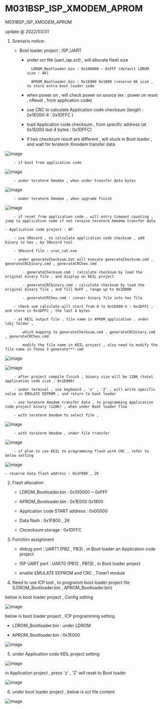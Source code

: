 # M031BSP_ISP_XMODEM_APROM
 M031BSP_ISP_XMODEM_APROM

update @ 2022/03/31

1. Scenario notice:

	- Boot loader project : ISP_UART 
	
		- under sct file (uart_iap.sct) , will allocate flash size 
		
				LDROM_Bootloader.bin : 0x100000 ~ 0xFFF (default LDROM size : 4K)
			
				APROM_Bootloader.bin : 0x1E000 0x1800 (reserve 6K size , to store extra boot loader code 
	
		- when power on , will check power on source (ex : power on reset , nReset , from application code)
	
		- use CRC to calculate Application code checksum (length : 0x1E000-4 : 0x1DFFC )
		
		- load Application code checksum , from specific address (at 0x1E000 last 4 bytes : 0x1DFFC)
		
		- if two checksum result are different , will stuck in Boot loader , and wait for teraterm Xmodem transfer data
		
![image](https://github.com/released/M031BSP_ISP_XMODEM_APROM/blob/main/LDROM_checksum_err.jpg)		
		
		- if boot from application code 

![image](https://github.com/released/M031BSP_ISP_XMODEM_APROM/blob/main/LDROM_boot_from_application_code.jpg)	

		- under teraterm Xmodem , when under transfer data bytes 
		
![image](https://github.com/released/M031BSP_ISP_XMODEM_APROM/blob/main/LDROM_xmodem_under_transfer.jpg)			

		- under teraterm Xmodem , when upgrade finish 
		
![image](https://github.com/released/M031BSP_ISP_XMODEM_APROM/blob/main/LDROM_xmodem_tranfer_finish.jpg)

		- if reset from application code , will entry timeout counting , jump to application code if not receive teraterm Xmodem transfer data		
	
	- Application code project : AP
	
		- use SRecord , to calculate application code checksum , add binary to hex , by SRecord tool
		
		- SRecord file : srec_cat.exe 

		- under generateChecksum.bat will execute generateChecksum.cmd , generateCRCbinary.cmd , generateCRChex.cmd
	
			- generateChecksum.cmd : calculate checksum by load the original binary file , and display on KEIL project
		
			- generateCRCbinary.cmd : calculate checksum by load the original binary file , and fill 0xFF , range up to 0x1D000
		
			- generateCRChex.cmd : conver binary file into hex file
		
		- check sum calculate will start from 0 to 0x1E000-4 : 0x1DFFC , and store in 0x1DFFC , the last 4 bytes 
		
		- at KEIL output file , file name is APROM_application , under \obj folder , 
	
			which mapping to generateChecksum.cmd , generateCRCbinary.cmd , generateCRChex.cmd
	
			modify the file name in KEIL project , also need to modify the file name in these 3 generate***.cmd

![image](https://github.com/released/M031BSP_ISP_XMODEM_APROM/blob/main/APROM_KEIL_output_file.jpg)

![image](https://github.com/released/M031BSP_ISP_XMODEM_APROM/blob/main/APROM_SRecord_cmd_file.jpg)
		
		- after project compile finish , binary size will be 120K (total application code size : 0x1E000)
		
		- under terminal , use keyboard , 'z' , 'Z' , will write specific value in EMULATE EEPROM , and return to boot loader
		
		- use teraterm Xmodem transfer data , to programming Application code project binary (120K) , when under Boot loader flow

		- with teraterm Xmodem to select file , 

![image](https://github.com/released/M031BSP_ISP_XMODEM_APROM/blob/main/teraterm_select_file_by_xmodem.jpg)

		- with teraterm Xmodem , under file transfer

![image](https://github.com/released/M031BSP_ISP_XMODEM_APROM/blob/main/teraterm_transfer_under_xmodem.jpg)

		- if plan to use KEIL to programming flash with CRC , refer to below setting
		
![image](https://github.com/released/M031BSP_ISP_XMODEM_APROM/blob/main/program_by_KEIL.jpg)	
		
	- reserve data flash address : 0x1F800 , 2K
	
2. Flash allocation

	- LDROM_Bootloader.bin : 0x100000 ~ 0xFFF
	
	- APROM_Bootloader.bin : 0x1E000 0x1800
	
	- Application code START address : 0x00000
	
	- Data flash : 0x1F800 , 2K
	
	- Chcecksum storage : 0x1DFFC

3. Function assignment

	- debug port : UART1 (PB2 , PB3) , in Boot loader an Application code project
	
	- ISP UART port : UART0 (PB12 , PB13) , in Boot loader project
	
	- enable EMULATE EEPROM and CRC , Timer1 module
	
4. Need to use ICP tool , to programm boot loader project file (LDROM_Bootloader.bin , APROM_Bootloader.bin)

below is boot loader project , Config setting 

![image](https://github.com/released/M031BSP_ISP_XMODEM_APROM/blob/main/LDROM_ICP_config.jpg)

below is boot loader project , ICP programming setting 

- LDROM_Bootloader.bin : under LDROM

- APROM_Bootloader.bin : 0x1E000

![image](https://github.com/released/M031BSP_ISP_XMODEM_APROM/blob/main/LDROM_ICP_update.jpg)

5. under Application code KEIL project setting 

![image](https://github.com/released/M031BSP_ISP_XMODEM_APROM/blob/main/APROM_KEIL_checksum_calculate.jpg)

in Application project , press 'z' , 'Z' will reset to Boot loader 

![image](https://github.com/released/M031BSP_ISP_XMODEM_APROM/blob/main/APROM_press_Z.jpg)

6. under boot loader project , below is sct file content

![image](https://github.com/released/M031BSP_ISP_XMODEM_APROM/blob/main/LDROM_KEIL_sct.jpg)




